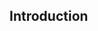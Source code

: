 <!--AUTOMATICALLY GENERATED
**********************************************************************
*                                                                    *
*    This file was automatically generated by copying                *
*    'content/notes/gnss_performance/intro.md'. If you want to       *
*    manually overwrite it, you have to remove this whole c          *
*    omment. Otherwise, it will be overwritten the next time any     *
*    change happens in the notes.                                    *
*                                                                    *
**********************************************************************
-->

## Introduction
